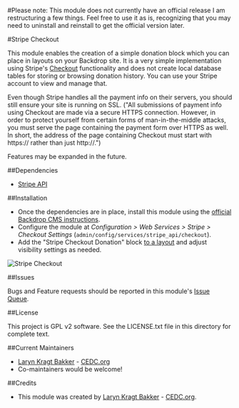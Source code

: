 #Please note: This module does not currently have an official release 
I am restructuring a few things. Feel free to use it as is, recognizing that
you may need to uninstall and reinstall to get the official version later.

#Stripe Checkout

This module enables the creation of a simple donation block
which you can place in layouts on your Backdrop site. It is a very simple
implementation using Stripe's [Checkout](https://stripe.com/docs/checkout) 
functionality and does not create local database tables for storing or 
browsing donation history. You can use your Stripe account to view and 
manage that. 

Even though Stripe handles all the payment info on their servers, you 
should still ensure your site is running on SSL. ("All submissions of payment 
info using Checkout are made via a secure HTTPS connection. However, in order 
to protect yourself from certain forms of man-in-the-middle attacks, you must 
serve the page containing the payment form over HTTPS as well. In short, the 
address of the page containing Checkout must start with https:// rather than 
just http://.")

Features may be expanded in the future.

##Dependencies

- [Stripe API](https://github.com/backdrop-contrib/stripe_api)

##Installation

- Once the dependencies are in place, install this module using the [official 
  Backdrop CMS instructions](https://backdropcms.org/guide/modules).
- Configure the module at *Configuration > Web Services > Stripe >  
  Checkout Settings* (`admin/config/services/stripe_api/checkout`).
- Add the "Stripe Checkout Donation" block 
  [to a layout](https://backdropcms.org/guide/layouts) and adjust visibility 
  settings as needed.

![Stripe Checkout](https://github.com/backdrop-contrib/stripe_checkout/blob/1.x-1.x/images/stripe_checkout-screenshot.jpg "Stripe Checkout screenshot")

##Issues

Bugs and Feature requests should be reported in this module's 
[Issue Queue](https://github.com/backdrop-contrib/stripe_checkout/issues).

##License

This project is GPL v2 software. See the LICENSE.txt file in this directory for
complete text.

##Current Maintainers

- [Laryn Kragt Bakker](https://github.com/laryn) - [CEDC.org](https://cedc.org)
- Co-maintainers would be welcome!

##Credits

- This module was created by [Laryn Kragt Bakker](https://github.com/laryn) - 
[CEDC.org](https://cedc.org).
